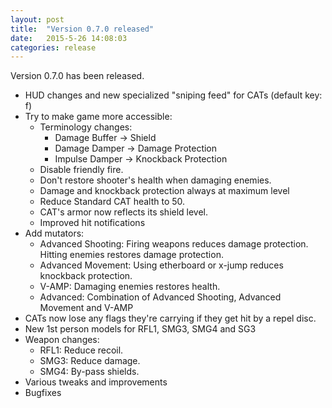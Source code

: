 ```yaml
---
layout: post
title:  "Version 0.7.0 released"
date:   2015-5-26 14:08:03
categories: release
---
```


Version 0.7.0 has been released.

- HUD changes and new specialized "sniping feed" for CATs (default key: f)
- Try to make game more accessible:
	- Terminology changes:
		- Damage Buffer -> Shield
		- Damage Damper -> Damage Protection
		- Impulse Damper -> Knockback Protection
	- Disable friendly fire.
	- Don't restore shooter's health when damaging enemies.
	- Damage and knockback protection always at maximum level
	- Reduce Standard CAT health to 50.
	- CAT's armor now reflects its shield level.
	- Improved hit notifications
- Add mutators:
	- Advanced Shooting: Firing weapons reduces damage protection. Hitting enemies restores damage protection.
	- Advanced Movement: Using etherboard or x-jump reduces knockback protection.
	- V-AMP: Damaging enemies restores health.
	- Advanced: Combination of Advanced Shooting, Advanced Movement and V-AMP
- CATs now lose any flags they're carrying if they get hit by a repel disc.  
- New 1st person models for RFL1, SMG3, SMG4 and SG3
- Weapon changes:
	- RFL1: Reduce recoil.
	- SMG3: Reduce damage.
	- SMG4: By-pass shields.
- Various tweaks and improvements
- Bugfixes

